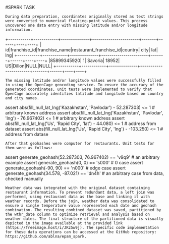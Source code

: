 #SPARK TASK


```
During data preparation, coordinates originally stored as text strings were converted to numerical floating-point values. This process uncovered one data entry with missing latitude and/or longitude information.
```
+-----------+------------+--------------+-----------------------+-------+------+----+----+
|         id|franchise_id|franchise_name|restaurant_franchise_id|country|  city| lat| lng|
+-----------+------------+--------------+-----------------------+-------+------+----+----+
|85899345920|           1|       Savoria|                  18952|     US|Dillon|NULL|NULL|
+-----------+------------+--------------+-----------------------+-------+------+----+----+
```
The missing latitude and/or longitude values were successfully filled in using the OpenCage geocoding service. To ensure the accuracy of the generated coordinates, unit tests were implemented to verify that OpenCage accurately identifies latitude and longitude based on country and city names.
```
assert abs(fill_null_lat_lng('Kazakhstan', 'Pavlodar') - 52.287303) <= 1 # arbitrary known address
assert abs(fill_null_lat_lng('Kazakhstan', 'Pavlodar', 'lng') - 76.967402) <= 1  # arbitrary known address
assert abs(fill_null_lat_lng('Us', 'Rapid City', 'lat') - 44.080) <= 1  # address from dataset
assert abs(fill_null_lat_lng('Us', 'Rapid City', 'lng') - -103.250) <= 1  # address from datase
```
After that geohashes were computer for restaurants. Unit tests for them were as follows:
```
assert generate_geohash(52.287303, 76.967402) == 'v9q9' # an arbitrary example
assert generate_geohash(0, 0) == 's000' # 0 case
assert generate_geohash(-90, 90) == 'n000' # edge case
assert generate_geohash(34.578, -87.021) == 'dn4h' # an arbitrary case from data, checked manually
```
Weather data was integrated with the original dataset containing restaurant information. To prevent redundant data, a left join was performed, using restaurant data as the base and linking it with weather records. Before the join, weather data was consolidated to ensure a single temperature value represented each date and geohash combination. The resulting combined dataset was saved, partitioned by the wthr_date column to optimize retrieval and analysis based on weather dates. The final structure of the partitioned data is visually depicted in the image available at the provided link (https://freeimage.host/i/JRz5w9j). The specific code implementation for these data operations can be accessed at the GitHub repository: https://github.com/ablna/epam_spark.
```
